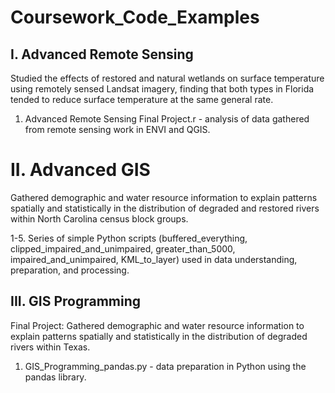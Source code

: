 # Coursework_Code_Examples


## I. Advanced Remote Sensing 
Studied the effects of restored and natural wetlands on surface temperature using remotely sensed Landsat imagery, finding that both types in Florida tended to reduce surface temperature at the same general rate.

1. Advanced Remote Sensing Final Project.r - analysis of data gathered from remote sensing work in ENVI and QGIS. 

# II. Advanced GIS
Gathered demographic and water resource information to explain patterns spatially and statistically in the distribution of degraded and restored rivers within North Carolina census block groups.

1-5. Series of simple Python scripts (buffered_everything, clipped_impaired_and_unimpaired, greater_than_5000, impaired_and_unimpaired, KML_to_layer) used in data understanding, preparation, and processing.

## III. GIS Programming

Final Project: 
Gathered demographic and water resource information to explain patterns spatially and statistically in the distribution of degraded rivers within Texas.

1. GIS_Programming_pandas.py - data preparation in Python using the pandas library.
